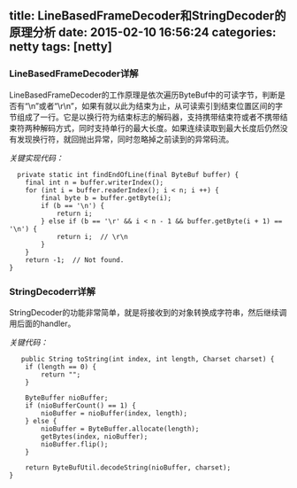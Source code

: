 title: LineBasedFrameDecoder和StringDecoder的原理分析
date: 2015-02-10 16:56:24
categories: netty
tags: [netty]
---
### LineBasedFrameDecoder详解

LineBasedFrameDecoder的工作原理是依次遍历ByteBuf中的可读字节，判断是否有“\n”或者“\r\n”，如果有就以此为结束为止，从可读索引到结束位置区间的字节组成了一行。它是以换行符为结束标志的解码器，支持携带结束符或者不携带结束符两种解码方式，同时支持单行的最大长度。如果连续读取到最大长度后仍然没有发现换行符，就回抛出异常，同时忽略掉之前读到的异常码流。
<!--more-->
*关键实现代码：*

	  private static int findEndOfLine(final ByteBuf buffer) {
        final int n = buffer.writerIndex();
        for (int i = buffer.readerIndex(); i < n; i ++) {
            final byte b = buffer.getByte(i);
            if (b == '\n') {
                return i;
            } else if (b == '\r' && i < n - 1 && buffer.getByte(i + 1) == '\n') {
                return i;  // \r\n
            }
        }
        return -1;  // Not found.
    }


### StringDecoderr详解

StringDecoder的功能非常简单，就是将接收到的对象转换成字符串，然后继续调用后面的handler。

*关键代码：*

	   public String toString(int index, int length, Charset charset) {
        if (length == 0) {
            return "";
        }

        ByteBuffer nioBuffer;
        if (nioBufferCount() == 1) {
            nioBuffer = nioBuffer(index, length);
        } else {
            nioBuffer = ByteBuffer.allocate(length);
            getBytes(index, nioBuffer);
            nioBuffer.flip();
        }

        return ByteBufUtil.decodeString(nioBuffer, charset);
    }
